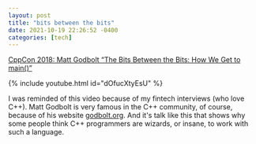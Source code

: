 ```yaml
---
layout: post
title: "bits between the bits"
date: 2021-10-19 22:26:52 -0400
categories: [tech]
---
```


[CppCon 2018: Matt Godbolt “The Bits Between the Bits: How We Get to main()”](https://www.youtube.com/watch?v=dOfucXtyEsU)

{% include youtube.html id="dOfucXtyEsU" %}

I was reminded of this video because of my fintech interviews (who love C++). Matt Godbolt is very famous in the C++ community, of course, because of his website [godbolt.org](https://godbolt.org/). And it's talk like this that shows why some people think C++ programmers are wizards, or insane, to work with such a language.
